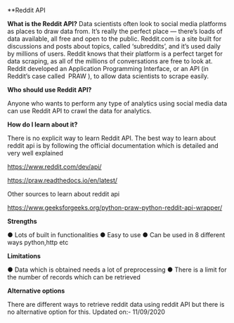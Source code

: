 **Reddit API


**What is the Reddit API?**
Data scientists often look to social media platforms as places to draw data from. It’s really the perfect
place — there’s loads of data available, all free and open to the public. Reddit.com is a site built for
discussions and posts about topics, called ‘subreddits’, and it’s used daily by millions of users. Reddit
knows that their platform is a perfect target for data scraping, as all of the millions of conversations are
free to look at. Reddit developed an Application Programming Interface, or an API (in Reddit’s case called ​ PRAW ​), to allow data scientists to scrape easily.

**Who should use Reddit API?**

Anyone who wants to perform any type of analytics using social media data can use Reddit API to crawl
the data for analytics.



**How do I learn about it?**

There is no explicit way to learn Reddit API. The best way to learn about reddit api is by following the
official documentation which is detailed and very well explained

https://www.reddit.com/dev/api/

https://praw.readthedocs.io/en/latest/




Other sources to learn about reddit api

https://www.geeksforgeeks.org/python-praw-python-reddit-api-wrapper/



**Strengths**

● Lots of built in functionalities
● Easy to use
● Can be used in 8 different ways python,http etc


**Limitations**

● Data which is obtained needs a lot of preprocessing
● There is a limit for the number of records which can be retrieved



**Alternative options**

There are different ways to retrieve reddit data using reddit API but there is no alternative option for
this.
Updated on:- 11/09/2020


